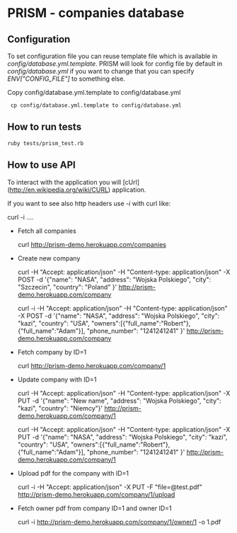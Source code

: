 PRISM - companies database
=======

Configuration
-----------

To set configuration file you can reuse template file which is available in
*config/database.yml.template*. PRISM will look for config file by default in
*config/database.yml* if you want to change that you can specify
*ENV["CONFIG_FILE"]* to something else.

Copy config/database.yml.template to config/database.yml

     cp config/database.yml.template to config/database.yml

How to run tests
-----------

    ruby tests/prism_test.rb

How to use API
-----------

To interact with the application you will [cUrl] (http://en.wikipedia.org/wiki/CURL) application.

If you want to see also http headers use *-i* with curl like:

  curl -i ....

* Fetch all companies

  curl http://prism-demo.herokuapp.com/companies

* Create new company

  curl -H "Accept: application/json" -H "Content-type: application/json" -X POST -d '{"name": "NASA", "address": "Wojska Polskiego", "city": "Szczecin", "country": "Poland" }' http://prism-demo.herokuapp.com/company

  curl -i -H "Accept: application/json" -H "Content-type: application/json" -X POST -d '{"name": "NASA", "address": "Wojska Polskiego", "city": "kazi", "country": "USA", "owners":[{"full_name":"Robert"}, {"full_name":"Adam"}], "phone_number": "1241241241" }' http://prism-demo.herokuapp.com/company

* Fetch company by ID=1

  curl http://prism-demo.herokuapp.com/company/1

* Update company with ID=1

  curl -H "Accept: application/json" -H "Content-type: application/json" -X PUT -d '{"name": "New name", "address": "Wojska Polskiego", "city": "kazi", "country": "Niemcy"}' http://prism-demo.herokuapp.com/company/1

  curl -H "Accept: application/json" -H "Content-type: application/json" -X PUT -d '{"name": "NASA", "address": "Wojska Polskiego", "city": "kazi", "country": "USA", "owners":[{"full_name":"Robert"}, {"full_name":"Adam"}], "phone_number": "1241241241" }' http://prism-demo.herokuapp.com/company/1

* Upload pdf for the company with ID=1

  curl -i -H "Accept: application/json" -X PUT -F "file=@test.pdf" http://prism-demo.herokuapp.com/company/1/upload

* Fetch owner pdf from company ID=1 and owner ID=1

  curl -i http://prism-demo.herokuapp.com/company/1/owner/1 -o 1.pdf
